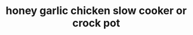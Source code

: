 ---
id: 5cba1139ef02e70014b34f4b
servings: 6
notes:
directions: 'place the chicken in the bottom of a 6-quart or larger slow cooker. in a medium mixing bowl or very large measuring cup
 whisk together the soy sauce
 honey
 tomato paste
 chili paste
 garlic
 and rice vinegar. pour over the chicken. cover and cook on low for 4 to 5 hours or high for 2 to 3 hours
 until the chicken reaches an internal temperature of 165 degrees f on an instant-read thermometer. if you are available
 flip the chicken over once halfway through to coat both sides. (if not
 don’t stress; it will still be tasty.)

remove the chicken to a plate and let cool slightly. whisk the cornstarch into the slow cooker cooking liquid. cover and cook on high for 15 minutes
 until the sauce thickens slightly
 stirring occasionally. if youd like the sauce particularly thick
 you can cook it for a full 30 minutes in the slow cooker or follow the stovetop method below.

for quicker sauce thickening
 reduce the sauce on the stove:  after whisking in the cornstarch
 transfer the cooking liquid to a medium saucepan. cook on the stovetop over medium heat
 stirring often until the sauce thickens
 5 to 10 minutes. (if your slow cooker insert is stovetop safe
 you can remove it from the slow cooker and place it directly on the burner
 but do not do this unless you are positive your insert is stovetop safe or it may crack.)

with two forks (or your fingers if the chicken is cool enough)
 shred the chicken and place it in the slow cooker. if you reduced the sauce on the stove
 add it back to the slow cooker now. stir to coat the chicken with the sauce. serve over rice
 sprinkled with green onions and sesame seeds.'
ingredients: '1 1/2 pounds boneless
 skinless chicken thighs — or chicken breasts
 1/3 cup low-sodium soy sauce
 1/3 cup honey
 2 tablespoons tomato paste
 2 teaspoons chili paste — sambal oelek
 sriracha
 or hot sauce of choice
 4 cloves garlic — minced
 1 tablespoon rice vinegar
 2 tablespoons cornstarch
for serving:
 prepared brown rice
 quinoa
 or cauliflower rice
 toasted sesame seeds
 chopped green onion'
rating: 3
ease: easy

category: main course
href: 'https: //www.wellplated.com/slow-cooker-honey-garlic-chicken/'
totalTime: 4 hours
cookTime: 4 hours
prepTime: 5 minutes
title: honey garlic chicken slow cooker or crock pot
path: /honey-garlic-chicken-slow-cooker-or-crock-pot
---